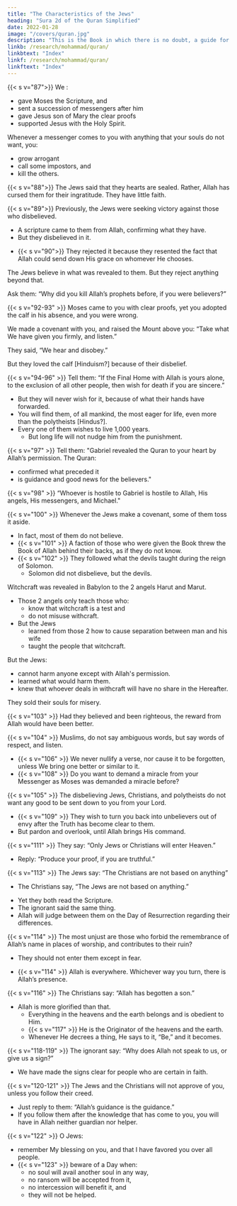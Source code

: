 ```yaml
---
title: "The Characteristics of the Jews"
heading: "Sura 2d of the Quran Simplified"
date: 2022-01-28
image: "/covers/quran.jpg"
description: "This is the Book in which there is no doubt, a guide for the righteous."
linkb: /research/mohammad/quran/
linkbtext: "Index"
linkf: /research/mohammad/quran/
linkftext: "Index"
---
```



{{< s v="87">}} We :
- gave Moses the Scripture, and
- sent a succession of messengers after him
- gave Jesus son of Mary the clear proofs
- supported Jesus with the Holy Spirit. 

Whenever a messenger comes to you with anything that your souls do not want, you:
- grow arrogant
- call some impostors, and
- kill the others.

{{< s v="88">}} The Jews said that they hearts are sealed. Rather, Allah has cursed them for their ingratitude. They have little faith.

{{< s v="89">}} Previously, the Jews were seeking victory against those who disbelieved. 
- A scripture came to them from Allah, confirming what they have.
- But <!-- when there came to them what they recognized, --> they disbelieved in it. 
<!-- So Allah’s curse is upon the disbelievers. -->
- {{< s v="90">}} They rejected it because they resented the fact that Allah could send down His grace on whomever He chooses. 
<!-- 90. Miserable is what they sold their souls for—rejecting what Allah has revealed, out of  -->

<!-- Thus they incurred wrath upon wrath. And there is a demeaning punishment for the disbelievers. -->
<!-- And when it is said to them, “Believe in what Allah has revealed,” --> 

The Jews believe in what was revealed to them. But they reject anything beyond that. <!-- , although it is the truth which confirms what they have.  -->

Ask them: “Why did you kill Allah’s prophets before, if you were believers?”

{{< s v="92-93" >}} Moses came to you with clear proofs, yet you adopted the calf in his absence, and you were wrong.

We made a covenant with you, and raised the Mount above you: “Take what We have given you firmly, and listen.” 

They said, “We hear and disobey.” 

But they loved the calf [Hinduism?] because of their disbelief. 

<!-- Say: “Wretched is what your faith commands you to do, if you are believers.” -->


{{< s v="94-96" >}} Tell them: “If the Final Home with Allah is yours alone, to the exclusion of all other people, then wish for death if you are sincere.”
- But they will never wish for it, because of what their hands have forwarded. 
- You will find them, of all mankind, the most eager for life, even more than the polytheists [Hindus?]. 
- Every one of them wishes to live 1,000 years. 
  - But long life will not nudge him from the punishment.


{{< s v="97" >}} Tell them: "Gabriel revealed the Quran to your heart by Allah’s permission. The Quran:
- confirmed what preceded it
- is guidance and good news for the believers."

{{< s v="98" >}} “Whoever is hostile to Gabriel is hostile to Allah, His angels, His messengers, and Michael."

<!-- 99. We have revealed to you clear signs, and none rejects them except the sinners. -->

{{< s v="100" >}} Whenever the Jews make a covenant, some of them toss it aside. 
- In fact, most of them do not believe.
- {{< s v="101" >}} <!-- And when there came to them a messenger from Allah, confirming what they had, --> A faction of those who were given the Book threw the Book of Allah behind their backs, as if they do not know.
- {{< s v="102" >}} They followed what the devils taught during the reign of Solomon. 
  - Solomon did not disbelieve, but the devils. 

Witchcraft was revealed in Babylon to the 2 angels Harut and Marut.
- Those 2 angels only teach those who:
  - know that witchcraft is a test and
  - do not misuse withcraft.
- But the Jews 
  - learned from those 2 how to cause separation between man and his wife
  - taught the people that witchcraft.

But the Jews:
- cannot harm anyone except with Allah's permission. 
- learned what would harm them.
- knew that whoever deals in withcraft will have no share in the Hereafter. 

They sold their souls for misery. 

{{< s v="103" >}} Had they believed and been righteous, the reward from Allah would have been better.

{{< s v="104" >}} Muslims, do not say ambiguous words, but say words of respect, and listen.
- {{< s v="106" >}} We never nullify a verse, nor cause it to be forgotten, unless We bring one better or similar to it.
- {{< s v="108" >}} Do you want to demand a miracle from your Messenger as Moses was demanded a miracle before? 

{{< s v="105" >}} The disbelieving Jews, Christians, and polytheists do not want any good to be sent down to you from your Lord.
<!-- Whoever exchanges faith for disbelief has strayed from the right path. -->
- {{< s v="109" >}} They wish to turn you back into unbelievers out of envy after the Truth has become clear to them. 
- But pardon and overlook, until Allah brings His command.

<!-- 110. And perform the prayer, and give alms. 
Whatever good you forward for yourselves, you will find it with Allah. Allah is Seeing of everything you do. -->

{{< s v="111" >}} They say: “Only Jews or Christians will enter Heaven.” 
- Reply: “Produce your proof, if you are truthful.”

{{< s v="113" >}} The Jews say: “The Christians are not based on anything”
- The Christians say, “The Jews are not based on anything.” 
<!-- 112. Anyone who submits himself to Allah, and does good, will have his reward with his Lord.  -->
- Yet they both read the Scripture. 
- The ignorant said the same thing. 
- Allah will judge between them on the Day of Resurrection regarding their differences.

{{< s v="114" >}} The most unjust are those who forbid the remembrance of Allah’s name in places of worship, and contributes to their ruin? 
- They should not enter them except in fear. 
<!-- For them is disgrace in this world, and for them
is a terrible punishment in the Hereafter.
 -->
- {{< s v="114" >}} Allah is everywhere. Whichever way you turn, there is Allah’s presence. 

{{< s v="116" >}} The Christians say: “Allah has begotten a son.” 
- Allah is more glorified than that. 
  - Everything in the heavens and the earth belongs and is obedient to Him.
  - {{< s v="117" >}} He is the Originator of the heavens and the earth. 
  - Whenever He decrees a thing, He says to it, “Be,” and it becomes.

{{< s v="118-119" >}} The ignorant say: “Why does Allah not speak to us, or give us a sign?” 
- We have made the signs clear for people who are certain in faith.
<!-- Thus said those who were before them. Their hearts are alike.  -->

{{< s v="120-121" >}}  <!-- We have sent you with the truth—bringing good news, and giving warnings. You will
not be questioned about the inmates of Hell. --> The Jews and the Christians will not approve of you, unless you follow their creed.
- Just reply to them: “Allah’s guidance is the guidance.”
- If you follow them after the knowledge that has come to you, you will have in Allah neither guardian nor helper.

<!-- {{< s v="121" >}} Those to whom We have given the Scripture follow it, as it ought to be followed--these believe in it. But as for those who reject
it—these are the losers. -->

{{< s v="122" >}} O Jews:
- remember My blessing on you, and that I have favored you over all people.
- {{< s v="123" >}} beware of a Day when:
  - no soul will avail another soul in any way,
  - no ransom will be accepted from it,
  - no intercession will benefit it, and
  - they will not be helped.

